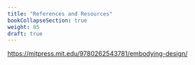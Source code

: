 ```yaml
---
title: "References and Resources"
bookCollapseSection: true
weight: 85
draft: true
---
```



https://mitpress.mit.edu/9780262543781/embodying-design/